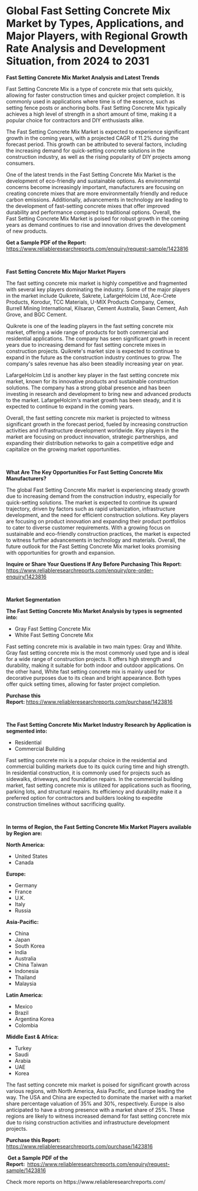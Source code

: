 <p><h1>Global Fast Setting Concrete Mix Market by Types, Applications, and Major Players, with Regional Growth Rate Analysis and Development Situation, from 2024 to 2031</h1></p><p><strong>Fast Setting Concrete Mix Market Analysis and Latest Trends</strong></p>
<p><p>Fast Setting Concrete Mix is a type of concrete mix that sets quickly, allowing for faster construction times and quicker project completion. It is commonly used in applications where time is of the essence, such as setting fence posts or anchoring bolts. Fast Setting Concrete Mix typically achieves a high level of strength in a short amount of time, making it a popular choice for contractors and DIY enthusiasts alike.</p><p>The Fast Setting Concrete Mix Market is expected to experience significant growth in the coming years, with a projected CAGR of 11.2% during the forecast period. This growth can be attributed to several factors, including the increasing demand for quick-setting concrete solutions in the construction industry, as well as the rising popularity of DIY projects among consumers.</p><p>One of the latest trends in the Fast Setting Concrete Mix Market is the development of eco-friendly and sustainable options. As environmental concerns become increasingly important, manufacturers are focusing on creating concrete mixes that are more environmentally friendly and reduce carbon emissions. Additionally, advancements in technology are leading to the development of fast-setting concrete mixes that offer improved durability and performance compared to traditional options. Overall, the Fast Setting Concrete Mix Market is poised for robust growth in the coming years as demand continues to rise and innovation drives the development of new products.</p></p>
<p><strong>Get a Sample PDF of the Report:&nbsp;</strong> <a href="https://www.reliableresearchreports.com/enquiry/request-sample/1423816">https://www.reliableresearchreports.com/enquiry/request-sample/1423816</a></p>
<p>&nbsp;</p>
<p><strong>Fast Setting Concrete Mix Major Market Players</strong></p>
<p><p>The fast setting concrete mix market is highly competitive and fragmented with several key players dominating the industry. Some of the major players in the market include Quikrete, Sakrete, LafargeHolcim Ltd, Ace-Crete Products, Korodur, TCC Materials, U-MIX Products Company, Cemex, Burrell Mining International, Kilsaran, Cement Australia, Swan Cement, Ash Grove, and BGC Cement.</p><p>Quikrete is one of the leading players in the fast setting concrete mix market, offering a wide range of products for both commercial and residential applications. The company has seen significant growth in recent years due to increasing demand for fast setting concrete mixes in construction projects. Quikrete's market size is expected to continue to expand in the future as the construction industry continues to grow. The company's sales revenue has also been steadily increasing year on year.</p><p>LafargeHolcim Ltd is another key player in the fast setting concrete mix market, known for its innovative products and sustainable construction solutions. The company has a strong global presence and has been investing in research and development to bring new and advanced products to the market. LafargeHolcim's market growth has been steady, and it is expected to continue to expand in the coming years.</p><p>Overall, the fast setting concrete mix market is projected to witness significant growth in the forecast period, fueled by increasing construction activities and infrastructure development worldwide. Key players in the market are focusing on product innovation, strategic partnerships, and expanding their distribution networks to gain a competitive edge and capitalize on the growing market opportunities.</p></p>
<p>&nbsp;</p>
<p><strong>What Are The Key Opportunities For Fast Setting Concrete Mix Manufacturers?</strong></p>
<p><p>The global Fast Setting Concrete Mix market is experiencing steady growth due to increasing demand from the construction industry, especially for quick-setting solutions. The market is expected to continue its upward trajectory, driven by factors such as rapid urbanization, infrastructure development, and the need for efficient construction solutions. Key players are focusing on product innovation and expanding their product portfolios to cater to diverse customer requirements. With a growing focus on sustainable and eco-friendly construction practices, the market is expected to witness further advancements in technology and materials. Overall, the future outlook for the Fast Setting Concrete Mix market looks promising with opportunities for growth and expansion.</p></p>
<p><strong>Inquire or Share Your Questions If Any Before Purchasing This Report:</strong> <a href="https://www.reliableresearchreports.com/enquiry/pre-order-enquiry/1423816">https://www.reliableresearchreports.com/enquiry/pre-order-enquiry/1423816</a></p>
<p>&nbsp;</p>
<p><strong>Market Segmentation</strong></p>
<p><strong>The Fast Setting Concrete Mix Market Analysis by types is segmented into:</strong></p>
<p><ul><li>Gray Fast Setting Concrete Mix</li><li>White Fast Setting Concrete Mix</li></ul></p>
<p><p>Fast setting concrete mix is available in two main types: Gray and White. Gray fast setting concrete mix is the most commonly used type and is ideal for a wide range of construction projects. It offers high strength and durability, making it suitable for both indoor and outdoor applications. On the other hand, White fast setting concrete mix is mainly used for decorative purposes due to its clean and bright appearance. Both types offer quick setting times, allowing for faster project completion.</p></p>
<p><strong>Purchase this Report:&nbsp;</strong><a href="https://www.reliableresearchreports.com/purchase/1423816">https://www.reliableresearchreports.com/purchase/1423816</a></p>
<p>&nbsp;</p>
<p><strong>The Fast Setting Concrete Mix Market Industry Research by Application is segmented into:</strong></p>
<p><ul><li>Residential</li><li>Commercial Building</li></ul></p>
<p><p>Fast setting concrete mix is a popular choice in the residential and commercial building markets due to its quick curing time and high strength. In residential construction, it is commonly used for projects such as sidewalks, driveways, and foundation repairs. In the commercial building market, fast setting concrete mix is utilized for applications such as flooring, parking lots, and structural repairs. Its efficiency and durability make it a preferred option for contractors and builders looking to expedite construction timelines without sacrificing quality.</p></p>
<p>&nbsp;</p>
<p><strong>In terms of Region, the Fast Setting Concrete Mix Market Players available by Region are:</strong></p>
<p>
    <p> <strong> North America: </strong>
        <ul>
            <li>United States</li>
            <li>Canada</li>
        </ul>
        </p> 
    <p> <strong> Europe: </strong>
        <ul>
            <li>Germany</li>
            <li>France</li>
            <li>U.K.</li>
            <li>Italy</li>
            <li>Russia</li>
        </ul>
        </p> 
    <p> <strong> Asia-Pacific: </strong>
        <ul>
            <li>China</li>
            <li>Japan</li>
            <li>South Korea</li>
            <li>India</li>
            <li>Australia</li>
            <li>China Taiwan</li>
            <li>Indonesia</li>
            <li>Thailand</li>
            <li>Malaysia</li>
        </ul>
        </p> 
    <p> <strong> Latin America: </strong>
        <ul>
            <li>Mexico</li>
            <li>Brazil</li>
            <li>Argentina Korea</li>
            <li>Colombia</li>
        </ul>
        </p> 
    <p> <strong> Middle East & Africa: </strong>
        <ul>
            <li>Turkey</li>
            <li>Saudi</li>
            <li>Arabia</li>
            <li>UAE</li>
            <li>Korea</li>
        </ul>
    </p>
    </p>
<p><p>The fast setting concrete mix market is poised for significant growth across various regions, with North America, Asia Pacific, and Europe leading the way. The USA and China are expected to dominate the market with a market share percentage valuation of 35% and 30%, respectively. Europe is also anticipated to have a strong presence with a market share of 25%. These regions are likely to witness increased demand for fast setting concrete mix due to rising construction activities and infrastructure development projects.</p></p>
<p><strong>Purchase this Report: </strong><a href="https://www.reliableresearchreports.com/purchase/1423816">https://www.reliableresearchreports.com/purchase/1423816</a></p>
<p>&nbsp;<strong>Get a Sample PDF of the Report:&nbsp;&nbsp;</strong><a href="https://www.reliableresearchreports.com/enquiry/request-sample/1423816">https://www.reliableresearchreports.com/enquiry/request-sample/1423816</a></p>
<p><strong></strong></p>
<p>Check more reports on https://www.reliableresearchreports.com/</p>